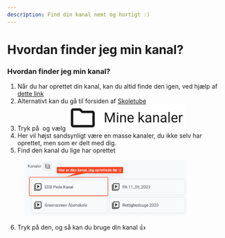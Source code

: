 ```yaml
---
description: Find din kanal nemt og hurtigt :)
---
```


# Hvordan finder jeg min kanal?

### Hvordan finder jeg min kanal?

1. Når du har oprettet din kanal, kan du altid finde den igen, ved hjælp af [dette link](https://www.skoletube.dk/groups/listing)
2. Alternativt kan du gå til forsiden af [Skoletube](https://skoletube.dk)
3. Tryk på <img src="../../../.gitbook/assets/skoletube-menu-icon-01.png" alt="" data-size="line"> og vælg <img src="../../../.gitbook/assets/skoletube-menu-button-01.png" alt="" data-size="line">
4. Her vil højst sandsynligt være en masse kanaler, du ikke selv har oprettet, men som er delt med dig.
5. Find den kanal du lige har oprettet

<figure><img src="../../../.gitbook/assets/skoletube-channel-list-01.png" alt="" width="375"><figcaption></figcaption></figure>

6. Tryk på den, og så kan du bruge din kanal :thumbsup:



